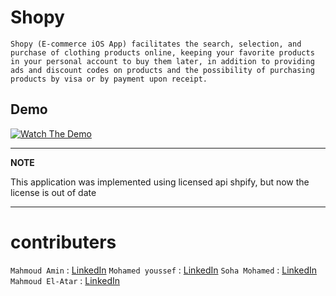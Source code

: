 # Shopy
`
Shopy (E-commerce iOS App) facilitates the search, selection, and purchase of clothing products online, keeping your favorite products in your personal account to buy them later, in addition to providing ads and discount codes on products and the possibility of purchasing products by visa or by payment upon receipt.
`


## Demo

[![Watch The Demo](https://i.imgur.com/vKb2F1B.png)](https://youtu.be/paCt4gjPGGM)

---
**NOTE**

This application was implemented using licensed api shpify, but now the license is out of date 

---


# contributers

`Mahmoud Amin` : [LinkedIn](https://www.linkedin.com/in/mahmoud-amin-03325a148/)
`Mohamed youssef` : [LinkedIn](https://www.linkedin.com/in/youssef0111/)
`Soha Mohamed` : [LinkedIn](www.linkedin.com/in/soha-mohamed)
`Mahmoud El-Atar` : [LinkedIn](https://www.linkedin.com/in/mahmoudelattar427/)

